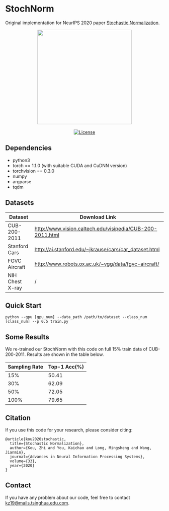 # StochNorm
Original implementation for NeurIPS 2020 paper [Stochastic Normalization](https://proceedings.neurips.cc//paper/2020/file/bc573864331a9e42e4511de6f678aa83-Paper.pdf).

<p align="center">
  <img src="https://github.com/thuml/StochNorm/blob/main/arch.png" width="300">
  <br/>
  <br/>
  <a href="https://github.com/thuml/StochNorm/blob/main/LICENSE"><img alt="License" src="https://img.shields.io/github/license/thuml/StochNorm?" /></a>
</p>

## Dependencies
* python3
* torch == 1.1.0 (with suitable CUDA and CuDNN version)
* torchvision == 0.3.0
* numpy
* argparse
* tqdm

## Datasets
| Dataset | Download Link |
| -- | -- |
| CUB-200-2011 | http://www.vision.caltech.edu/visipedia/CUB-200-2011.html |
| Stanford Cars | http://ai.stanford.edu/~jkrause/cars/car_dataset.html |
| FGVC Aircraft | http://www.robots.ox.ac.uk/~vgg/data/fgvc-aircraft/ |
| NIH Chest X-ray | / |

## Quick Start
```
python --gpu [gpu_num] --data_path /path/to/dataset --class_num [class_num] --p 0.5 train.py 
```

## Some Results
We re-trained our StochNorm with this code on full 15% train data of CUB-200-2011. Results are shown in the table below.

| Sampling Rate | Top-1 Acc(%) |
| -- | -- |
| 15% | 50.41 |
| 30% | 62.09 |
| 50% | 72.05 |
| 100% | 79.65 |

## Citation
If you use this code for your research, please consider citing:
```
@article{kou2020stochastic,
  title={Stochastic Normalization},
  author={Kou, Zhi and You, Kaichao and Long, Mingsheng and Wang, Jianmin},
  journal={Advances in Neural Information Processing Systems},
  volume={33},
  year={2020}
}
```

## Contact
If you have any problem about our code, feel free to contact kz19@mails.tsinghua.edu.com.

